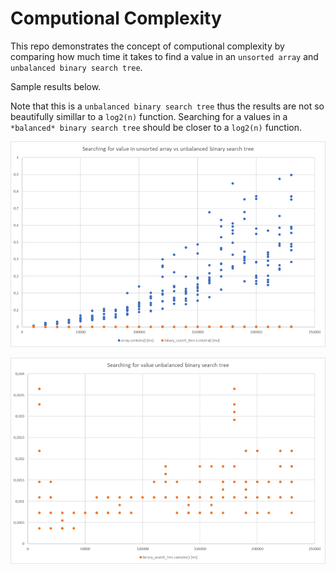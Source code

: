 # Computional Complexity

This repo demonstrates the concept of computional complexity by comparing how much time it takes to find a value in an `unsorted array` and `unbalanced binary search tree`.

Sample results below.

Note that this is a `unbalanced binary search tree` thus the results are not so beautifully simillar to a `log2(n)` function. Searching for a values in a `*balanced* binary search tree` should be closer to a `log2(n)` function.

![Chart - array vs bst](https://github.com/inwenis/sda.javawwa13.prog1.day5.complexity/blob/master/array_vs_bst.png)

![Chart - bst only](https://github.com/inwenis/sda.javawwa13.prog1.day5.complexity/blob/master/bst_only.png)